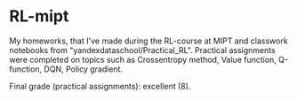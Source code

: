 # RL-mipt
My homeworks, that I've made during the RL-course at MIPT and classwork notebooks from "yandexdataschool/Practical_RL".
Practical assignments were completed on topics such as Crossentropy method, Value function, Q-function, DQN, Policy gradient.

Final grade (practical assignments): excellent (8).
